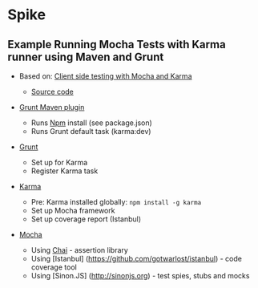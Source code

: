 # Spike
## Example Running Mocha Tests with Karma runner using Maven and Grunt

* Based on: [Client side testing with Mocha and Karma](https://sean.is/writing/client-side-testing-with-mocha-and-karma) 
    - [Source code](https://github.com/okcoker/client-side-testing)

* [Grunt Maven plugin](https://github.com/allegro/grunt-maven-plugin) 
    - Runs [Npm](https://www.npmjs.com) install (see package.json)
    - Runs Grunt default task (karma:dev)

* [Grunt](http://gruntjs.com)
    - Set up for Karma
    - Register Karma task

* [Karma](http://karma-runner.github.io)
    - Pre: Karma installed globally: `npm install -g karma`
    - Set up Mocha framework
    - Set up coverage report (Istanbul)

* [Mocha](http://mochajs.org) 
    - Using [Chai](http://chaijs.com) - assertion library
    - Using [Istanbul] (https://github.com/gotwarlost/istanbul) - code coverage tool
    - Using [Sinon.JS] (http://sinonjs.org) - test spies, stubs and mocks
